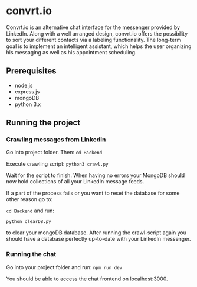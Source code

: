 # convrt.io

Convrt.io is an alternative chat interface for the messenger provided by LinkedIn. Along with a well arranged design, convrt.io offers the possibility to sort your different contacts via a labeling functionality. The long-term goal is to implement an intelligent assistant, which helps the user organizing his messaging as well as his appointment scheduling.

## Prerequisites

- node.js
- express.js
- mongoDB
- python 3.x

## Running the project

### Crawling messages from LinkedIn

Go into project folder. Then:
`cd Backend`

Execute crawling script:
`python3 crawl.py`

Wait for the script to finish. When having no errors your MongoDB should now hold collections of all your LinkedIn message feeds.

If a part of the process fails or you want to reset the database for some other reason go to:

`cd Backend`
and run:

`python clearDB.py`

to clear your mongoDB database. After running the crawl-script again you should have a database perfectly up-to-date with your LinkedIn messenger.

### Running the chat

Go into your project folder and run:
`npm run dev`

You should be able to access the chat frontend on localhost:3000.
